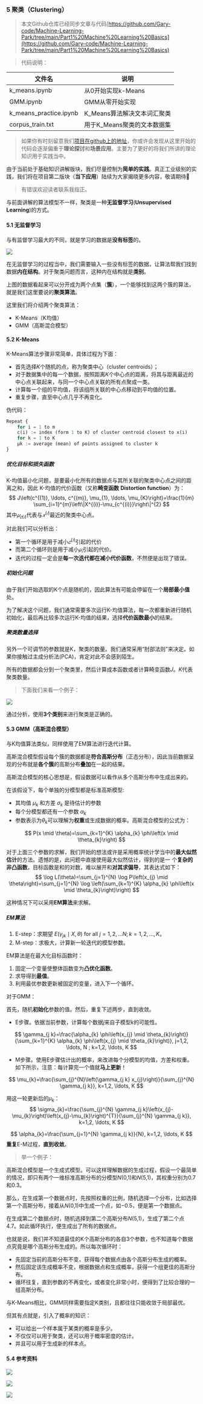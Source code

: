 ### 5 聚类（Clustering）

> 本文Github仓库已经同步文章与代码[https://github.com/Gary-code/Machine-Learning-Park/tree/main/Part1%20Machine%20Learning%20Basics](https://github.com/Gary-code/Machine-Learning-Park/tree/main/Part1%20Machine%20Learning%20Basics)

> 代码说明：

| 文件名                                                       | 说明                        |
| ------------------------------------------------------------ | --------------------------- |
| k_means.ipynb | 从0开始实现k-Means |
| GMM.ipynb | GMM从零开始实现             |
| k_means_practice.ipynb | K_Means算法解决文本词汇聚类 |
| corpus_train.txt | 用于K_Means聚类的文本数据集 |



> 如果你有时刻留意我们[项目在github上的地址](https://github.com/Gary-code/Machine-Learning-Park)，你或许会发现从这里开始的代码会逐渐偏重于**理论探讨**和**场景应用**。主要为了更好的将我们所讲的理论知识用于实践当中。

由于当前处于基础知识讲解版块，我们尽量控制为**简单的实践**。真正工业级别的实践，我们将在项目第二版块（**当下应用**）陆续为大家揭晓更多内容，敬请期待:rocket:

> 有错误欢迎读者联系我指正。

与前面讲解的算法模型不一样，聚类是一种**无监督学习**(**Unsupervised Learning**)的方式。

#### 5.1 无监督学习

与有监督学习最大的不同，就是学习的数据是**没有标签**的。

![](https://s2.loli.net/2021/12/09/HeQn2uLdSsVo5RO.png)

在无监督学习的过程当中，我们需要输入一些没有标签的数据，让算法帮我们找到数据**内在结构**。对于聚类问题而言，这种内在结构就是**类别**。

上图的数据看起来可以分开成为两个点集（**簇**），一个能够找到这两个簇的算法，就是我们这里要说的**聚类算法**。



这里我们将介绍两个聚类算法：

* K-Means（K均值）
* GMM（高斯混合模型）

#### 5.2 K-Means

K-Means算法步骤非常简单，具体过程为下面：

- 首先选择𝐾个随机的点，称为聚类中心（cluster centroids）；
- 对于数据集中的每一个数据，按照距离𝐾个中心点的距离，将其与距离最近的中心点关联起来，与同一个中心点关联的所有点聚成一类。
- 计算每一个组的平均值，将该组所关联的中心点移动到平均值的位置。
- 重复步骤，直至中心点几乎不再变化。

伪代码：

```python
Repeat {
    for i = 1 to m
    c(i) := index (form 1 to K) of cluster centroid closest to x(i)
    for k = 1 to K
    μk := average (mean) of points assigned to cluster k
}

```



##### 优化目标和损失函数

K-均值最小化问题，是要最小化所有的数据点与其所关联的聚类中心点之间的距离之和，因此 K-均值的代价函数（又称**畸变函数** **Distortion function**）为：
$$
J\left(c^{(1)}, \ldots, c^{(m)}, \mu_{1}, \ldots, \mu_{K}\right)=\frac{1}{m} \sum_{i=1}^{m}\left\|X^{(i)}-\mu_{c^{(i)}}\right\|^{2}
$$
其中$𝜇_{𝑐(𝑖)}$代表与$𝑥^{(𝑖)}$最近的聚类中心点。 



对此我们可以分析出：

* 第一个循环是用于减小$𝑐^{(𝑖)}$引起的代价
* 而第二个循环则是用于减小$𝜇_𝑖$引起的代价。
* 迭代的过程一定会是**每一次迭代都在减小代价函数**，不然便是出现了错误。

##### 初始化问题

由于我们开始选取的K个点是随机的，因此算法有可能会停留在一个**局部最小值**处。

为了解决这个问题，我们通常需要多次运行K-均值算法，每一次都重新进行随机初始化，最后再比较多次运行K-均值的结果，选择**代价函数最小**的结果。

##### 聚类数量选择

另外一个可调节的参数就是K，聚类的数量。我们通常采用“肘部法则”来决定。如果你接触过主成分析法(PCA)，肯定对此不会感到陌生。



所有的数据都会分到一个聚类里，然后计算成本函数或者计算畸变函数$J$。$K$代表聚类数量。

> 下面我们来看一个例子：

![](https://s2.loli.net/2021/12/09/Bz6vwsgeCmALRKc.png)

通过分析，使用**3个类别**来进行聚类是正确的。

#### 5.3 GMM（高斯混合模型）

与K均值算法类似，同样使用了EM算法进行迭代计算。

高斯混合模型假设每个簇的数据都是**符合高斯分布**（正态分布），因此当前数据呈现的分布就是**各个簇**的高斯分布**叠加**在一起的结果。

高斯混合模型的核心思想是，假设数据可以看作从多个高斯分布中生成出来的。

在该假设下，每个单独的分模型都是标准高斯模型:

* 其均值 $\mu_k$ 和方差 $\sigma_k$ 是待估计的参数
* 每个分模型都还有一个参数 $\alpha_k$
* 参数表示为$\theta_k$可以理解为**权重**或生成数据的概率。高斯混合模型的公式为：

$$
P(x \mid \theta)=\sum_{k=1}^{K} \alpha_{k} \phi\left(x \mid \theta_{k}\right)
$$

对于上面三个参数的求解，我们开始的想法或许是采用概率统计学当中的**最大似然估计**的方法。遗憾的是，此问题中直接使用最大似然估计，得到的是一 个**复杂的非凸函数**，目标函数是和的对数，难以展开和**对其求偏导**，其表达式如下：
$$
\log L(\theta)=\sum_{j=1}^{N} \log P\left(x_{j} \mid \theta\right)=\sum_{j=1}^{N} \log \left(\sum_{k=1}^{K} \alpha_{k} \phi\left(x \mid \theta_{k}\right)\right)
$$


这种情况下可以采用**EM算法**来求解。

##### EM算法

1. E-step：求期望 $E\left(\gamma_{j k} \mid X, \theta\right)$ for all $j=1,2,...N;k=1,2,...,K$。
2. M-step：求极大，计算新一轮迭代的模型参数。

EM算法是在最大化目标函数时：

1. 固定一个变量使整体函数变为**凸优化函数**。
2. 求导得到**最值**。
3. 利用最优参数更新被固定的变量，进入下一个循环。

对于GMM：

首先，随机**初始化**参数的值。然后，重复下述两步，直到收敛。

- E步骤。依据当前参数，计算每个数据$j$来自子模型$k$的可能性。

$$
\gamma_{j k}=\frac{\alpha_{k} \phi\left(x_{j} \mid \theta_{k}\right)}{\sum_{k=1}^{K} \alpha_{k} \phi\left(x_{j} \mid \theta_{k}\right)}, j=1,2, \ldots, N ; k=1,2, \ldots, K
$$



- M步骤。使用E步骤估计出的概率，来改进每个分模型的均值，方差和权重。如下所示，注意：每计算完一个值就**马上更新**！

$$
\mu_{k}=\frac{\sum_{j}^{N}\left(\gamma_{j k} x_{j}\right)}{\sum_{j}^{N} \gamma_{j k}}, k=1,2, \ldots, K
$$

用这一轮更新后的$\mu_k$：
$$
\sigma_{k}=\frac{\sum_{j}^{N} \gamma_{j k}\left(x_{j}-\mu_{k}\right)\left(x_{j}-\mu_{k}\right)^{T}}{\sum_{j}^{N} \gamma_{j k}}, k=1,2, \ldots, K
$$

$$
\alpha_{k}=\frac{\sum_{j=1}^{N} \gamma_{j k}}{N}, k=1,2, \ldots, K
$$
**重复**E-M过程，**直到收敛**。

> 举一个例子：

高斯混合模型是一个生成式模型。可以这样理解数据的生成过程，假设一个最简单的情况，即只有两个一维标准高斯分布的分模型*N*(0,1)和*N*(5,1)，其权重分别为0.7和0.3。

那么，在生成第一个数据点时，先按照权重的比例，随机选择一个分布，比如选择第一个高斯分布，接着从*N*(0,1)中生成一个点，如−0.5，便是第一个数据点。

在生成第二个数据点时，随机选择到第二个高斯分布*N*(5,1)，生成了第二个点4.7。如此循环执行，便生成出了所有的数据点。

也就是说，我们并不知道最佳的K个高斯分布的各自3个参数，也不知道每个数据点究竟是哪个高斯分布生成的。所以每次循环时：

* 先固定当前的高斯分布不变，获得每个数据点由各个高斯分布生成的概率。
* 然后固定该生成概率不变，根据数据点和生成概率，获得一个组更佳的高斯分布。
* 循环往复，直到参数的不再变化，或者变化非常小时，便得到了比较合理的一组高斯分布。

与K-Means相比，GMM同样需要指定K类别，且都往往只能收敛于局部最优。

但其有点就是，引入了概率的知识：

* 可以给出一个样本属于某类的概率是多少。
* 不仅仅可以用于聚类，还可以用于概率密度的估计。
* 并且可以用于生成新的样本点。

#### 5.4 参考资料

![](https://s2.loli.net/2021/12/09/sI2RjpVSxB8gDzl.png)

![](https://s2.loli.net/2021/12/09/m2e1foRCl7Wvihu.png)

![](https://s2.loli.net/2021/12/09/mTPCaWMlDVF3nek.png)
